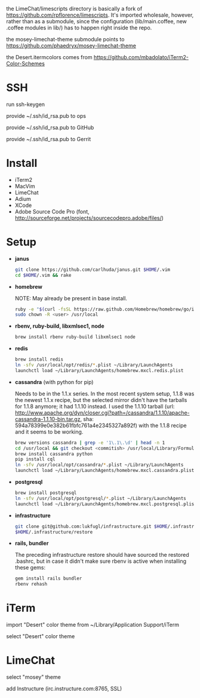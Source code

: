 the LimeChat/limescripts directory is basically a fork of
https://github.com/rpflorence/limescripts. It's imported wholesale,
however, rather than as a submodule, since the configuration
(lib/main.coffee, new .coffee modules in lib/) has to happen right
inside the repo.

the mosey-limechat-theme submodule points to
https://github.com/phaedryx/mosey-limechat-theme

the Desert.itermcolors comes from
https://github.com/mbadolato/iTerm2-Color-Schemes

SSH
===
run ssh-keygen

provide ~/.ssh/id_rsa.pub to ops

provide ~/.ssh/id_rsa.pub to GitHub

provide ~/.ssh/id_rsa.pub to Gerrit

Install
=======

 * iTerm2
 * MacVim
 * LimeChat
 * Adium
 * XCode
 * Adobe Source Code Pro (font, http://sourceforge.net/projects/sourcecodepro.adobe/files/)

Setup
=====

 * **janus**

   ```sh
   git clone https://github.com/carlhuda/janus.git $HOME/.vim
   cd $HOME/.vim && rake
   ```

 * **homebrew**

   NOTE: May already be present in base install.

   ```sh
   ruby -e "$(curl -fsSL https://raw.github.com/Homebrew/homebrew/go/install)"
   sudo chown -R <user> /usr/local
   ```

 * **rbenv, ruby-build, libxmlsec1, node**

   ```sh
   brew install rbenv ruby-build libxmlsec1 node
   ```

 * **redis**

   ```sh
   brew install redis
   ln -sfv /usr/local/opt/redis/*.plist ~/Library/LaunchAgents
   launchctl load ~/Library/LaunchAgents/homebrew.mxcl.redis.plist
   ```

 * **cassandra** (with python for pip)

   Needs to be in the 1.1.x series. In the most recent
   system setup, 1.1.8 was the newest 1.1.x recipe, but the selected
   mirror didn't have the tarballs for 1.1.8 anymore; it had 1.1.10
   instead. I used the 1.1.10 tarball (url:
   http://www.apache.org/dyn/closer.cgi?path=/cassandra/1.1.10/apache-cassandra-1.1.10-bin.tar.gz,
   sha: 594a78399e0e382b61fbfc761a4e2345327a892f) with the 1.1.8 recipe
   and it seems to be working.

   ```sh
   brew versions cassandra | grep -e '1\.1\.\d' | head -n 1
   cd /usr/local && git checkout <commitish> /usr/local/Library/Formula/cassandra.rb
   brew install cassandra python
   pip install cql
   ln -sfv /usr/local/opt/cassandra/*.plist ~/Library/LaunchAgents
   launchctl load ~/Library/LaunchAgents/homebrew.mxcl.cassandra.plist
   ```

 * **postgresql**

   ```sh
   brew install postgresql
   ln -sfv /usr/local/opt/postgresql/*.plist ~/Library/LaunchAgents
   launchctl load ~/Library/LaunchAgents/homebrew.mxcl.postgresql.plist
   ```

 * **infrastructure**

   ```sh
   git clone git@github.com:lukfugl/infrastructure.git $HOME/.infrastructure
   $HOME/.infrastructure/restore
   ```

 * **rails, bundler**

   The preceding infrastructure restore should have sourced the restored
   .bashrc, but in case it didn't make sure rbenv is active when
   installing these gems:

   ```sh
   gem install rails bundler
   rbenv rehash
   ```

iTerm
=====
import "Desert" color theme from ~/Library/Application Support/iTerm

select "Desert" color theme

LimeChat
========
select "mosey" theme

add Instructure (irc.instructure.com:8765, SSL)
